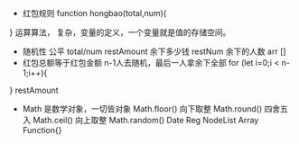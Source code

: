- 红包规则
function hongbao(total,num){


}
运算算法，  复杂，变量的定义，一个变量就是值的存储空间。


- 随机性
公平  total/num
restAmount  余下多少钱
restNum 余下的人数
arr []
- 红包总额等于红包金额
n-1人去随机，最后一人拿余下全部
for (let i=0;i < n-1;i++){

}
restAmount


- Math 是数学对象，一切皆对象 Math.floor() 向下取整 Math.round() 四舍五入 Math.ceil() 向上取整
Math.random() Date Reg NodeList  Array
Function{}

